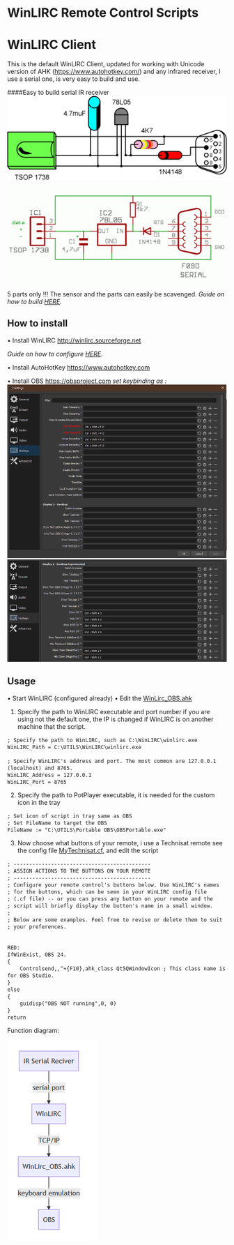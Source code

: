 ﻿# WinLIRC Remote Control Scripts



# WinLIRC Client
This is the default WinLIRC Client, updated for working with Unicode version of AHK (https://www.autohotkey.com/) and any infrared receiver, I use a serial one, is very easy to build and use.

####Easy to build serial IR receiver
![Schematic](WinLIRC/Schematic1.png)

![Schematic](WinLIRC/Schematic2.gif)

5 parts only !!! The sensor and the parts can easily be scavenged.
*Guide on how to build [HERE](http://web.archive.org/web/20061022051641/lnx.manoweb.com/lirc/?partType=section&partName=introduction).*

## How to install

• Install WinLIRC http://winlirc.sourceforge.net

*Guide on how to configure [HERE](http://winlirc.sourceforge.net/usageguide.html).*

• Install AutoHotKey https://www.autohotkey.com

• Install OBS https://obsproject.com
*set keybinding as :
![KeyBindings1](OBS_REMOTE_SHORTCUTS_1.PNG)
![KeyBindings2](OBS_REMOTE_SHORTCUTS_2.PNG)*

## Usage

• Start WinLIRC (configured already)
• Edit the [WinLirc_OBS.ahk](WinLirc_OBS.ahk)

1. Specify the path to WinLIRC executable and port number if you are using not the default one, the IP is changed if WinLIRC is on another machine that the script.
```autohotkey
; Specify the path to WinLIRC, such as C:\WinLIRC\winlirc.exe
WinLIRC_Path = C:\UTILS\WinLIRC\winlirc.exe

; Specify WinLIRC's address and port. The most common are 127.0.0.1 (localhost) and 8765.
WinLIRC_Address = 127.0.0.1
WinLIRC_Port = 8765
```
2. Specify the path to PotPlayer executable, it is needed for the custom icon in the tray
```autohotkey
; Set icon of script in tray same as OBS
; Set FileName to target the OBS
FileName := "C:\UTILS\Portable OBS\OBSPortable.exe"  
```
3. Now choose what buttons of your remote, i use a Technisat remote see the config file [MyTechnisat.cf](WinLIRC/MyTechnisat.cf), and edit the script

```autohotkey
; --------------------------------------------
; ASSIGN ACTIONS TO THE BUTTONS ON YOUR REMOTE
; --------------------------------------------
; Configure your remote control's buttons below. Use WinLIRC's names
; for the buttons, which can be seen in your WinLIRC config file
; (.cf file) -- or you can press any button on your remote and the
; script will briefly display the button's name in a small window.
; 
; Below are some examples. Feel free to revise or delete them to suit
; your preferences.


RED:
IfWinExist, OBS 24.
{
	Controlsend,,^+{F10},ahk_class Qt5QWindowIcon ; This class name is for OBS Studio.
}
else
{
	guidisp("OBS NOT running",0, 0)
}
return
```

Function diagram:

![Diagram](DiagramOBS.PNG)
